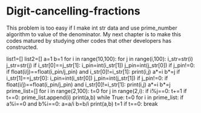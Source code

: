 # Digit-cancelling-fractions
This problem is too easy if I make int str data and use prime_number algorithm to value of the denominator. My next chapter is to make this codes matured by studying other codes that other developers has constructed.

list1=[]
list2=[]
a=1
b=1
for i in range(10,100):
    for j in range(i,100):
      i_str=str(i)
      j_str=str(j)
      if i_str[0]==j_str[1]:
          i_pin=int(i_str[1])
          j_pin=int(j_str[0])
          if j_pin!=0:
              if float(i/j)==float(i_pin/j_pin) and i_str[0]!=i_str[1]:
                  print(i,j)
                  a*=i
                  b*=j
      if i_str[1]==j_str[0]:
          i_pin=int(i_str[0])
          j_pin=int(j_str[1])
          if j_pin!=0:
              if float(i/j)==float(i_pin/j_pin) and i_str[0]!=i_str[1]:
                  print(i,j)
                  a*=i
                  b*=j
prime_list=[]
for i in range(2,100):
    t=0
    for j in range(2,i):
        if i%j==0:
            t+=1
    if t==0:
        prime_list.append(i)
print(a,b)
while True:
    t=0
    for i in prime_list:
        if a%i==0 and b%i==0:
            a=a/i
            b=b/i
            print(a,b)
            t=1
    if t==0:
       break
